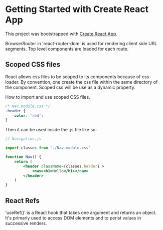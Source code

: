 # Getting Started with Create React App

This project was bootstrapped with [Create React App](https://github.com/facebook/create-react-app).

BrowserRouter in 'react-router-dom' is used for rendering client side URL segments. Top level components are loaded for each route. 

## Scoped CSS files
React allows css files to be scoped to its components because of css-loader.
By convention, one create the css file within the same directory of the component. Scoped css will be use as a dynamic property. 

How to import and use scoped CSS files.
```css
/* Nav.module.css */
.header {
    color: 'red';
}
```
Then it can be used inside the .js file like so:

```jsx
// Navigation.js

import classes from './Nav.module.css'

function Nav() {
    return (
        <header className={classes.header} >
            <nav><h1>Hello</h1></nav>
        </header>
    )
}
```

## React Refs
'useRef()' is a React hook that takes one argument and returns an object. It's primarly used to access DOM elements and to perist values in successive renders. 